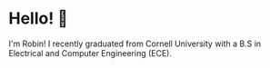 # Hello! 👋

I'm Robin! I recently graduated from Cornell University with a B.S in Electrical and Computer Engineering (ECE).
